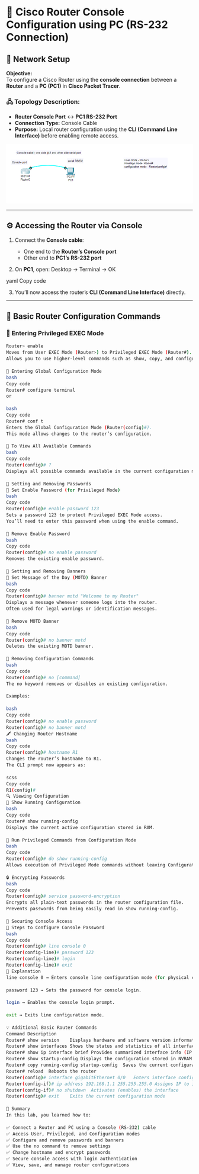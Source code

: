 # 🧠 Cisco Router Console Configuration using PC (RS-232 Connection)

## 🧩 Network Setup

**Objective:**  
To configure a Cisco Router using the **console connection** between a **Router** and a **PC (PC1)** in **Cisco Packet Tracer**.

### 🖧 Topology Description:
- **Router Console Port** ↔ **PC1 RS-232 Port**
- **Connection Type:** Console Cable
- **Purpose:** Local router configuration using the **CLI (Command Line Interface)** before enabling remote access.

![Basic Router Configuration](Basic.png)

---

## ⚙️ Accessing the Router via Console

1. Connect the **Console cable**:
   - One end to the **Router’s Console port**
   - Other end to **PC1’s RS-232 port**

2. On **PC1**, open:
Desktop → Terminal → OK

yaml
Copy code

3. You’ll now access the router’s **CLI (Command Line Interface)** directly.

---

## 🧾 Basic Router Configuration Commands

### 🔹 Entering Privileged EXEC Mode
```bash
Router> enable
Moves from User EXEC Mode (Router>) to Privileged EXEC Mode (Router#).
Allows you to use higher-level commands such as show, copy, and configure.

🔹 Entering Global Configuration Mode
bash
Copy code
Router# configure terminal
or

bash
Copy code
Router# conf t
Enters the Global Configuration Mode (Router(config)#).
This mode allows changes to the router’s configuration.

🔹 To View All Available Commands
bash
Copy code
Router(config)# ?
Displays all possible commands available in the current configuration mode.

🔐 Setting and Removing Passwords
🔹 Set Enable Password (for Privileged Mode)
bash
Copy code
Router(config)# enable password 123
Sets a password 123 to protect Privileged EXEC Mode access.
You’ll need to enter this password when using the enable command.

🔹 Remove Enable Password
bash
Copy code
Router(config)# no enable password
Removes the existing enable password.

💬 Setting and Removing Banners
🔹 Set Message of the Day (MOTD) Banner
bash
Copy code
Router(config)# banner motd "Welcome to my Router"
Displays a message whenever someone logs into the router.
Often used for legal warnings or identification messages.

🔹 Remove MOTD Banner
bash
Copy code
Router(config)# no banner motd
Deletes the existing MOTD banner.

🧹 Removing Configuration Commands
bash
Copy code
Router(config)# no [command]
The no keyword removes or disables an existing configuration.

Examples:

bash
Copy code
Router(config)# no enable password
Router(config)# no banner motd
🖋️ Changing Router Hostname
bash
Copy code
Router(config)# hostname R1
Changes the router’s hostname to R1.
The CLI prompt now appears as:

scss
Copy code
R1(config)#
🔍 Viewing Configuration
🔹 Show Running Configuration
bash
Copy code
Router# show running-config
Displays the current active configuration stored in RAM.

🔹 Run Privileged Commands from Configuration Mode
bash
Copy code
Router(config)# do show running-config
Allows execution of Privileged Mode commands without leaving Configuration Mode.

🔒 Encrypting Passwords
bash
Copy code
Router(config)# service password-encryption
Encrypts all plain-text passwords in the router configuration file.
Prevents passwords from being easily read in show running-config.

👤 Securing Console Access
🔹 Steps to Configure Console Password
bash
Copy code
Router(config)# line console 0
Router(config-line)# password 123
Router(config-line)# login
Router(config-line)# exit
🔹 Explanation
line console 0 → Enters console line configuration mode (for physical console access).

password 123 → Sets the password for console login.

login → Enables the console login prompt.

exit → Exits line configuration mode.

💡 Additional Basic Router Commands
Command	Description
Router# show version	Displays hardware and software version information
Router# show interfaces	Shows the status and statistics of all interfaces
Router# show ip interface brief	Provides summarized interface info (IP and status)
Router# show startup-config	Displays the configuration stored in NVRAM
Router# copy running-config startup-config	Saves the current configuration to NVRAM
Router# reload	Reboots the router
Router(config)# interface gigabitEthernet 0/0	Enters interface configuration mode
Router(config-if)# ip address 192.168.1.1 255.255.255.0	Assigns IP to interface
Router(config-if)# no shutdown	Activates (enables) the interface
Router(config)# exit	Exits the current configuration mode

🧠 Summary
In this lab, you learned how to:

✅ Connect a Router and PC using a Console (RS-232) cable
✅ Access User, Privileged, and Configuration modes
✅ Configure and remove passwords and banners
✅ Use the no command to remove settings
✅ Change hostname and encrypt passwords
✅ Secure console access with login authentication
✅ View, save, and manage router configurations